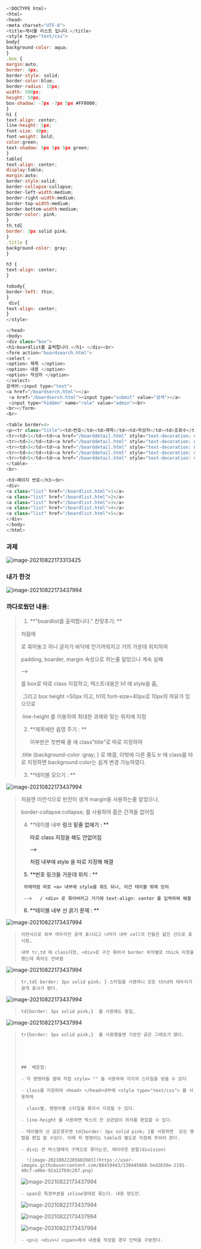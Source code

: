 ```javascript
<!DOCTYPE html>
<html>
<head>
<meta charset="UTF-8">
<title>게시물 리스트 입니다.</title>
<style type="text/css">
body{
background-color: aqua;
}
.box {
margin:auto;
border: 4px;
border-style: solid;
border-color:blue;
border-radius: 15px;
width: 500px;
height: 50px;
box-shadow: -7px -7px 5px #FF0000;
}
h1 {
text-align: center;
line-height: 5px;
font-size: 40px;
font-weight: bold;
color:green;
text-shadow: 5px 5px 5px green;
}
table{
text-align: center;
display:table;
margin:auto;
border-style:solid;
border-collapse:collapse;
border-left-width:medium;
border-right-width:medium;
border-top-width:medium;
border-bottom-width:medium;
border-color: pink;
}
th,td{
border: 3px solid pink;
}
.title {
background-color: gray;
}

h3 {
text-align: center;
}

tobody{
border-left: thin;
}
 div{
text-align: center;
} 
</style>

</head>
<body>
<div class="box">
<h1>boardlist를 출력합니다.</h1> </div><br>
<form action="boardsearch.html">
<select >
<option> 제목 </option>
<option> 내용 </option>
<option> 작성자 </option>
</select>
검색어:<input type="text"> 
<a href="/boardserch.html"></a>
 <a href="/boardserch.html"><input type="submit" value="검색"></a>
 <input type="hidden" name="role" value="admin"><br>
<br></form>
<br>

<table border=4>
<p><tr class="title"><td>번호</td><td>제목</td><td>작성자</td><td>조회수</td></tr></p>
<tr><td>1</td><td><a href="/boarddetail.html" style="text-decoration: none">제목1</td></a><td>작성자1</td><td>0</td></tr>
<tr><td>2</td><td><a href="/boarddetail.html" style="text-decoration: none">제목2</td></a><td>작성자2</td><td>0</td></tr>
<tr><td>3</td><td><a href="/boarddetail.html" style="text-decoration: none">제목3</td></a><td>작성자3</td><td>11</td></tr>
<tr><td>4</td><td><a href="/boarddetail.html" style="text-decoration: none">제목4</td></a><td>작성자4</td><td>22</td></tr>
<tr><td>5</td><td><a href="/boarddetail.html" style="text-decoration: none">제목5</td></a><td>작성자5</td><td>11</td></tr>
</table>
<br>

<h3>페이지 번호</h3><br>
<div>
<a class="list" href="/boardlist.html">1</a>
<a class="list" href="/boardlist.html">2</a>
<a class="list" href="/boardlist.html">3</a>
<a class="list" href="/boardlist.html">4</a>
<a class="list" href="/boardlist.html">5</a>
</div>
</body>
</html>
```

### 과제 

![image-20210822173313425](https://user-images.githubusercontent.com/88419443/130445882-f6fb6852-05be-44fb-9e24-a8e07eef8e29.png)



### 내가 한것

![image-20210822173437994](https://user-images.githubusercontent.com/88419443/130445884-fb1d4913-5b3d-44c4-a8ea-e8f22faad36b.png)


### 까다로웠던 내용:

> 1.  **"boardlist를 출력합니다." 칸맞추기: **
>
>    처음에 <div> 로 묶어놓고 하니 글자가 바닥에 안가까워지고 거의 가운데 위치하여 
>
>    padding, boarder, margin 속성으로 하는줄 알았으나 계속 실패
>
>    --> <div>를 box로 따로 class 지정하고, 텍스트내용은 h1 에 style을 줌, 
>
>    ​		그리고 box height =50px 이고, h1의 font-size=40px로 10px의 여유가 있으므로 
>
>    ​		line-height 를  이용하여 최대한 과제와 맞는 위치에 지정
>
> 2.  **제목에만 음영 주기  :  **
>
>     이부분은 첫번째 줄 <tr> 에 class"title"로 따로 지정하여
>
>    .title {background-color :gray; } 로 해결, 이밖에 다른 줄도 tr 에 class를 따로 지정하면 background color는 쉽게 변경 가능하였다.
>
> 3.  **테이블 모으기 : **

  ![image-20210822173437994](https://user-images.githubusercontent.com/88419443/130445853-527d56aa-0a08-4635-bf56-d47c0fd1331f.png)

>    처음엔 이런식으로 빈칸이 생겨 margin을 사용하는줄 알았으나, 
>
>    border-collapse:collapse; 를 사용하여 좁은 간격들 없어짐
>
> 4.  **테이블 내부 <a> 링크 밑줄 없애기 : **
>
>     따로 class 지정을 해도 안없어짐
>
>     --> <a href="/boarddetail.html" style="text-decoration: none">
>
>     처럼 <a> 내부에 style 을 따로 지정해 해결
>
> 5.   **번호 링크들 가운데 위치 : **  
>
>     ​	위에처럼 따로 <a> 내부에 style을 줘도 되나, 이건 테이블 밖에 있어
>
>     ​	-->   / <div> 로 묶어버리고 거기에 text-align: center 를 입력하여 해결  
>
> 6.   **테이블 내부 선 굵기 문제 : **

  ![image-20210822173437994](https://user-images.githubusercontent.com/88419443/130445853-527d56aa-0a08-4635-bf56-d47c0fd1331f.png)
 
>     이런식으로 외부 테두리만 굵게 표시되고 나머지 내부 cell의 칸들은 얇은 선으로 표시됨,
>
>     내부 tr,td 에 class지정, <div>로 구간 묶어서 border 위치별로 thick 지정을 했는데 죽어도 안바뀜

   ![image-20210822173437994](https://user-images.githubusercontent.com/88419443/130445858-c8e135aa-6c98-4d1d-94fc-7410dfa60c61.png)

>     tr,td{ border: 3px solid pink; } 스타일을 사용하니 모든 thtd의 테두리가 굵게 표시가 됐다.

   ![image-20210822173437994](https://user-images.githubusercontent.com/88419443/130445860-34ed711a-2ad8-43cd-b124-a85d879c38a7.png)

>     td{border: 3px solid pink;}  를 사용해도 동일,

   ![image-20210822173437994](https://user-images.githubusercontent.com/88419443/130445865-06cec989-e8f1-4df8-b3e0-981ffb5179fe.png)

>     tr{border: 3px solid pink;}  를 사용했을땐 가로만 굵은 그래프가 됐다.
>
>     
>
>     
>
>     ##  배운점: 
>
>     - 각 명령어들 옆에 직접 style= "" 을 사용하여 각각의 스타일을 넣을 수 있다
>
>     - class를 지정하여 <head> </head>내부에 <style type="text/css"> 를 사용하여 
>
>       class별, 명령어별 스타일을 묶어서 지정할 수 있다.
>
>     - line-height 를 사용하면 박스의 칸 상관없이 위치를 편집할 수 있다.
>
>     - 테이블의 선 같은경우엔 td{border: 3px solid pink; }를 사용하면  모든 행렬을 편집 할 수있다. 이때 저 명령어는 table과 별도로 지정해 주어야 한다.
>
>     - div는 큰 박스형태의 구역으로 묶이는것, 레이아웃 분할(division)
>
>       ![image-20210822205602083](https://user-images.githubusercontent.com/88419443/130445868-5ed2639e-2191-40c7-a06e-92a127b9c287.png)
>       
>
>  ![image-20210822173437994](https://user-images.githubusercontent.com/88419443/130445869-62e1d2bb-6fdd-4d74-9541-142b2f4daf79.png)
>
>     - span은 특정부분을 inline형태로 묶는다. 내용 정도만.
>
>   ![image-20210822173437994](https://user-images.githubusercontent.com/88419443/130445873-9739a428-461d-46ad-b36d-4274254a04af.png)
>
>  ![image-20210822173437994](https://user-images.githubusercontent.com/88419443/130445874-b0a2262e-44b0-4759-bcb6-9304b8f60612.png)
>
>  ![image-20210822173437994](https://user-images.githubusercontent.com/88419443/130445878-5930770a-3043-4f1d-b7aa-e79a2ca2d449.png)
>
>     - <p>는 <div>나 <span>에서 내용을 작성할 경우 단락을 구분한다.

